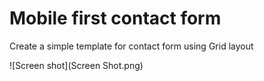 # Mobile first contact form
Create a simple template for contact form using Grid layout

![Screen shot](Screen Shot.png)